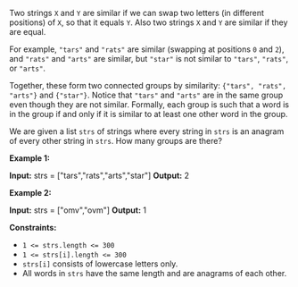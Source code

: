 
Two strings  `X` and  `Y` are similar if we can swap two letters (in different positions) of  `X`, so that it equals  `Y`. Also two strings  `X`  and  `Y`  are similar if they are equal.

For example,  `"tars"` and  `"rats"` are similar (swapping at positions  `0`  and  `2`), and  `"rats"`  and  `"arts"`  are similar, but  `"star"`  is not similar to  `"tars"`,  `"rats"`, or  `"arts"`.

Together, these form two connected groups by similarity:  `{"tars", "rats", "arts"}`  and  `{"star"}`. Notice that  `"tars"`  and  `"arts"`  are in the same group even though they are not similar. Formally, each group is such that a word is in the group if and only if it is similar to at least one other word in the group.

We are given a list  `strs`  of strings where every string in  `strs`  is an anagram of every other string in  `strs`. How many groups are there?

**Example 1:**

**Input:** strs = ["tars","rats","arts","star"]
**Output:** 2

**Example 2:**

**Input:** strs = ["omv","ovm"]
**Output:** 1

**Constraints:**

-   `1 <= strs.length <= 300`
-   `1 <= strs[i].length <= 300`
-   `strs[i]`  consists of lowercase letters only.
-   All words in  `strs`  have the same length and are anagrams of each other.